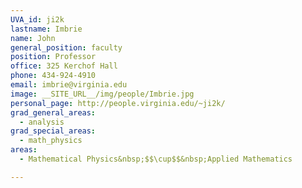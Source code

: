 ```yaml
---
UVA_id: ji2k
lastname: Imbrie
name: John
general_position: faculty
position: Professor
office: 325 Kerchof Hall
phone: 434-924-4910
email: imbrie@virginia.edu
image: __SITE_URL__/img/people/Imbrie.jpg
personal_page: http://people.virginia.edu/~ji2k/
grad_general_areas:
  - analysis
grad_special_areas:
  - math_physics
areas:
  - Mathematical Physics&nbsp;$$\cup$$&nbsp;Applied Mathematics

---
```

